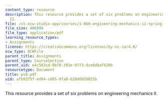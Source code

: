 ```yaml
---
content_type: resource
description: This resource provides a set of six problems on engineering mechanics
  II.
file: /ol-ocw-studio-app/courses/1-060-engineering-mechanics-ii-spring-2006/afb9375fed94c0959fa0620d0928025b_ps8.pdf
file_size: 406894
file_type: application/pdf
learning_resource_types:
- Assignments
license: https://creativecommons.org/licenses/by-nc-sa/4.0/
ocw_type: OCWFile
parent_title: Assignments
parent_type: CourseSection
parent_uid: e4c563cd-0bf0-393e-9773-dce6d8af420b
resourcetype: Document
title: ps8.pdf
uid: afb9375f-ed94-c095-9fa0-620d0928025b
---
```

This resource provides a set of six problems on engineering mechanics II.